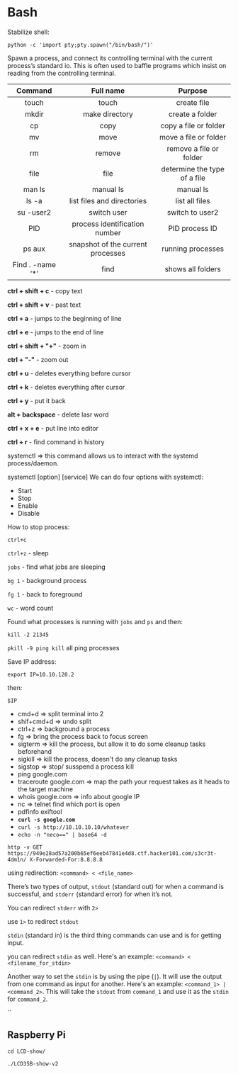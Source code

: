 # Bash

Stabilize shell:

`python -c 'import pty;pty.spawn("/bin/bash/")'`

Spawn a process, and connect its controlling terminal with the current process’s standard io. This is often used to baffle programs which insist on reading from the controlling terminal.

|      Command      |             Full name             |            Purpose           |
| :---------------: | :-------------------------------: | :--------------------------: |
|       touch       |               touch               |          create file         |
|       mkdir       |           make directory          |        create a folder       |
|         cp        |                copy               |     copy a file or folder    |
|         mv        |                move               |     move a file or folder    |
|         rm        |               remove              |    remove a file or folder   |
|        file       |                file               | determine the type of a file |
|       man ls      |             manual ls             |           manual ls          |
|       ls -a       |     list files and directories    |        list all files        |
|     su -user2     |            switch user            |        switch to user2       |
|        PID        |   process identification number   |        PID process ID        |
|       ps aux      | snapshot of the current processes |       running processes      |
| Find . -name ‘\*’ |               find                |       shows all folders      |

**ctrl + shift + c** - copy text

**ctrl + shift + v** - past text

**ctrl + a** - jumps to the beginning of line

**ctrl + e** - jumps to the end of line

**ctrl + shift + "+"** - zoom in

**ctrl + "-"** - zoom out

**ctrl + u** - deletes everything before cursor

**ctrl + k** - deletes everything after cursor

**ctrl + y** - put it back

**alt + backspace** - delete lasr word

**ctrl + x + e** - put line into editor

**ctrl + r** - find command in history



systemctl => this command allows us to interact with the systemd process/daemon.

systemctl \[option] \[service] We can do four options with systemctl:

* Start
* Stop
* Enable
* Disable

How to stop process:

`ctrl+c`

`ctrl+z` - sleep

`jobs` - find what jobs are sleeping

`bg 1` - background process

`fg 1` - back to foreground&#x20;

`wc` - word count

Found what processes is running with `jobs` and `ps` and then:

`kill -2 21345`

`pkill -9 ping kill` all ping processes





Save IP address:

`export IP=10.10.120.2`

then:

`$IP`



* cmd+d => split terminal into 2
* shif+cmd+d => undo split
* ctrl+z => background a process
* fg => bring the process back to focus screen
* sigterm => kill the process, but allow it to do some cleanup tasks beforehand
* sigkill => kill the process, doesn't do any cleanup tasks
* sigstop => stop/ susspend a process kill
* ping google.com
* traceroute google.com => map the path your request takes as it heads to the target machine
* whois google.com => info about google IP
* nc => telnet find which port is open
* pdfinfo exiftool
* **`curl -s google.com`**
* `curl -s http://10.10.10.10/whatever`
* `echo -n "neco==" | base64 -d`

`http -v GET https://949e28ad57a200b65ef6eeb47841e4d8.ctf.hacker101.com/s3cr3t-4dm1n/ X-Forwarded-For:8.8.8.8`

using redirection: `<command> < <file_name>`

There’s two types of output, `stdout` (standard out) for when a command is successful, and `stderr` (standard error) for when it’s not.

You can redirect `stderr` with `2>`

use `1>` to redirect `stdout`

`stdin` (standard in) is the third thing commands can use and is for getting input.&#x20;

&#x20;you can redirect `stdin` as well. Here's an example: `<command> < <filename_for_stdin>`

&#x20;Another way to set the `stdin` is by using the pipe (`|`). It will use the output from one command as input for another. Here's an example: `<command_1> | <command_2>`. This will take the `stdout` from `command_1` and use it as the `stdin` for `command_2`.&#x20;

``

## Raspberry Pi

`cd LCD-show/`

`./LCD35B-show-v2`




